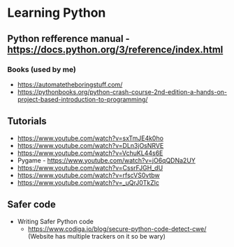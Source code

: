 # Learning Python

## Python refference manual - https://docs.python.org/3/reference/index.html

### Books (used by me)

- https://automatetheboringstuff.com/
- https://pythonbooks.org/python-crash-course-2nd-edition-a-hands-on-project-based-introduction-to-programming/

## Tutorials

- https://www.youtube.com/watch?v=sxTmJE4k0ho
- https://www.youtube.com/watch?v=DLn3jOsNRVE
- https://www.youtube.com/watch?v=VchuKL44s6E
- Pygame - https://www.youtube.com/watch?v=jO6qQDNa2UY
- https://www.youtube.com/watch?v=CssrFJGH_dU
- https://www.youtube.com/watch?v=rfscVS0vtbw
- https://www.youtube.com/watch?v=_uQrJ0TkZlc

## Safer code

- Writing Safer Python code
  * https://www.codiga.io/blog/secure-python-code-detect-cwe/ (Website has multiple trackers on it so be wary)

